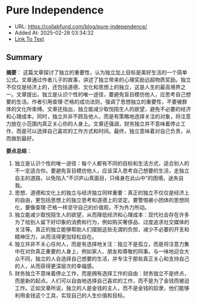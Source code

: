 # Pure Independence
- URL: https://collabfund.com/blog/pure-independence/
- Added At: 2025-02-28 03:34:32
- [Link To Text](2025-02-28-pure-independence_raw.md)

## Summary
**摘要**：
这篇文章探讨了独立的重要性，认为独立加上目标是美好生活的一个简单公式。文章通过作者儿子的故事，讲述了独立带来的心理奖励远超物质奖励。独立不仅仅是经济上的，还包括道德、文化和思想上的独立，这是人生的最高境界之一。文章提出，独立是认识个性的唯一途径，要避免盲目模仿他人，应思考自己想要的生活。作者引用查理·芒格的成功法则，强调了思想独立的重要性，不要被群体的文化所束缚。文章还指出，独立能减少取悦陌生人的欲望，避免不必要的经济和心理成本。同时，独立并非不顾及他人，而是有策略地选择关注的对象，将注意力放在小范围内真正关心你的人身上。文章还强调，财务独立并不意味着停止工作，而是可以选择自己喜欢的工作方式和时间。最终，独立意味着对自己负责，从而做到最好。

**要点总结**：

1.  独立是认识个性的唯一途径：每个人都有不同的目标和生活方式，适合别人的不一定适合你。要避免盲目模仿他人，应该深入思考自己想要的生活，走独立自主的道路，以免陷入“不识庐山真面目，只缘身在此山中”的困境，迷失自我。
2.  思想、道德和文化上的独立与经济独立同样重要：真正的独立不仅仅是经济上的自由，更包括思想上的独立思考和道德上的坚定。要警惕被小团体的思想同化，要像查理·芒格一样坚守自己的价值观，不为外力所动。
3.  独立能减少取悦陌生人的欲望，从而降低经济和心理成本：现代社会存在许多为了给别人留下好印象的消费和行为，例如购买奢侈品、过度追求社交媒体的关注等。真正的独立能够帮助人们摆脱这些无谓的负担，减少不必要的开支和精神压力，从而活得更加轻松自在。
4.  独立并非不关心任何人，而是有选择地关注：独立不是孤立，而是将注意力集中在对你真正重要的人身上，例如家人、朋友和尊敬的同事。与一味地迎合大众不同，独立的人会选择自己想要的生活，并专注于那些真正关心和支持自己的人，从而获得更深层次的幸福感。
5.  财务独立不意味着停止工作，而是拥有选择工作的自由：财务独立不是终点，而是新的起点。人们可以自由地选择自己喜欢的工作，而不是为了金钱而被迫工作。正如文章所说，独立的人是金钱的主人，而不是金钱的奴隶，他们能够利用金钱这个工具，实现自己的人生价值和目标。

